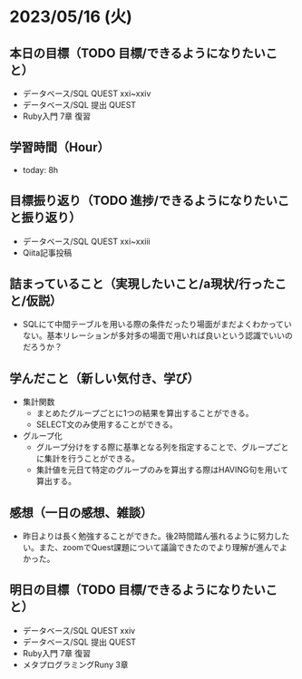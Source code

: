 # 2023/05/16 (火)

## 本日の目標（TODO 目標/できるようになりたいこと）

- データベース/SQL QUEST xxi~xxiv
- データベース/SQL 提出 QUEST
- Ruby入門 7章 復習

## 学習時間（Hour）

- today: 8h

## 目標振り返り（TODO 進捗/できるようになりたいこと振り返り）

- データベース/SQL QUEST xxi~xxiii
- Qiita記事投稿


## 詰まっていること（実現したいこと/a現状/行ったこと/仮説）

- SQLにて中間テーブルを用いる際の条件だったり場面がまだよくわかっていない。基本リレーションが多対多の場面で用いれば良いという認識でいいのだろうか？

## 学んだこと（新しい気付き、学び）

- 集計関数
  - まとめたグループごとに1つの結果を算出することができる。
  - SELECT文のみ使用することができる。
- グループ化
  - グループ分けをする際に基準となる列を指定することで、グループごとに集計を行うことができる。
  - 集計値を元日て特定のグループのみを算出する際はHAVING句を用いて算出する。  

## 感想（一日の感想、雑談）

- 昨日よりは長く勉強することができた。後2時間踏ん張れるように努力したい。また、zoomでQuest課題について議論できたのでより理解が進んでよかった。

## 明日の目標（TODO 目標/できるようになりたいこと）

- データベース/SQL QUEST xxiv
- データベース/SQL 提出 QUEST
- Ruby入門 7章 復習
- メタプログラミングRuny 3章